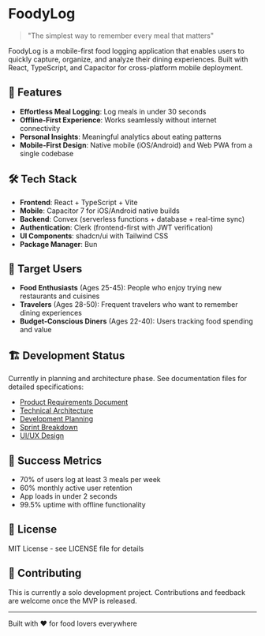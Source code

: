 # FoodyLog

> "The simplest way to remember every meal that matters"

FoodyLog is a mobile-first food logging application that enables users to quickly capture, organize, and analyze their dining experiences. Built with React, TypeScript, and Capacitor for cross-platform mobile deployment.

## 🚀 Features

- **Effortless Meal Logging**: Log meals in under 30 seconds
- **Offline-First Experience**: Works seamlessly without internet connectivity
- **Personal Insights**: Meaningful analytics about eating patterns
- **Mobile-First Design**: Native mobile (iOS/Android) and Web PWA from a single codebase

## 🛠 Tech Stack

- **Frontend**: React + TypeScript + Vite
- **Mobile**: Capacitor 7 for iOS/Android native builds
- **Backend**: Convex (serverless functions + database + real-time sync)
- **Authentication**: Clerk (frontend-first with JWT verification)
- **UI Components**: shadcn/ui with Tailwind CSS
- **Package Manager**: Bun

## 📱 Target Users

- **Food Enthusiasts** (Ages 25-45): People who enjoy trying new restaurants and cuisines
- **Travelers** (Ages 28-50): Frequent travelers who want to remember dining experiences
- **Budget-Conscious Diners** (Ages 22-40): Users tracking food spending and value

## 🏗 Development Status

Currently in planning and architecture phase. See documentation files for detailed specifications:

- [Product Requirements Document](./PRD_2025_Convex_Stack.md)
- [Technical Architecture](./FoodyLog_Technical_Architecture.md)
- [Development Planning](./FoodyLog_Development_Planning.md)
- [Sprint Breakdown](./FoodyLog_Detailed_Sprint_Breakdown.md)
- [UI/UX Design](./FoodyLog_UI_UX_Design.md)

## 🎯 Success Metrics

- 70% of users log at least 3 meals per week
- 60% monthly active user retention
- App loads in under 2 seconds
- 99.5% uptime with offline functionality

## 📄 License

MIT License - see LICENSE file for details

## 🤝 Contributing

This is currently a solo development project. Contributions and feedback are welcome once the MVP is released.

---

Built with ❤️ for food lovers everywhere